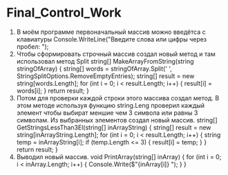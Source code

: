 # Final_Control_Work

1. В моём программе первоначальный массив можно введётса с клавиатуры
   Console.WriteLine("Введите слова или цифры через пробел: ");
2. Чтобы сформировать строчный массив создал новый метод и там использовал метод Split
   string[] MakeArrayFromString(string stringOfArray)
{
    string[] words = stringOfArray.Split(' ', StringSplitOptions.RemoveEmptyEntries);
    string[] result = new string[words.Length];
    for (int i = 0; i < result.Length; i++)
    {
        result[i] = words[i];
    }
    return result;
}
3. Потом для проверки каждой строки этого массива создал метод. В этом методе используя функцию string.Leng проверил каждый элемент чтобы выбират меншие чем 3 символа или равны 3 символам.
Из выбранных элементов создал новый массив.
string[] GetStringsLessThan3El(string[] inArrayString)
{
    string[] result = new string[inArrayString.Length];
    for (int i = 0; i < result.Length; i++)
    {
        string temp = inArrayString[i];
        if (temp.Length <= 3)
        {
            result[i] = temp;
        }
    }
    return result;
}
4. Выводил новый массив.
   void PrintArray(string[] inArray)
{
    for (int i = 0; i < inArray.Length; i++)
    {
        Console.Write($"{inArray[i]} ");
    }
}
